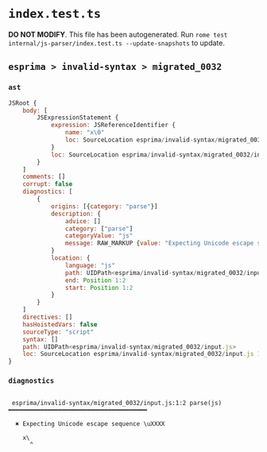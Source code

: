 # `index.test.ts`

**DO NOT MODIFY**. This file has been autogenerated. Run `rome test internal/js-parser/index.test.ts --update-snapshots` to update.

## `esprima > invalid-syntax > migrated_0032`

### `ast`

```javascript
JSRoot {
	body: [
		JSExpressionStatement {
			expression: JSReferenceIdentifier {
				name: "x\0"
				loc: SourceLocation esprima/invalid-syntax/migrated_0032/input.js 1:0-1:3 (x\0)
			}
			loc: SourceLocation esprima/invalid-syntax/migrated_0032/input.js 1:0-1:3
		}
	]
	comments: []
	corrupt: false
	diagnostics: [
		{
			origins: [{category: "parse"}]
			description: {
				advice: []
				category: ["parse"]
				categoryValue: "js"
				message: RAW_MARKUP {value: "Expecting Unicode escape sequence \\uXXXX"}
			}
			location: {
				language: "js"
				path: UIDPath<esprima/invalid-syntax/migrated_0032/input.js>
				end: Position 1:2
				start: Position 1:2
			}
		}
	]
	directives: []
	hasHoistedVars: false
	sourceType: "script"
	syntax: []
	path: UIDPath<esprima/invalid-syntax/migrated_0032/input.js>
	loc: SourceLocation esprima/invalid-syntax/migrated_0032/input.js 1:0-1:3
}
```

### `diagnostics`

```

 esprima/invalid-syntax/migrated_0032/input.js:1:2 parse(js) ━━━━━━━━━━━━━━━━━━━━━━━━━━━━━━━━━━━━━━━

  ✖ Expecting Unicode escape sequence \uXXXX

    x\
      ^


```
